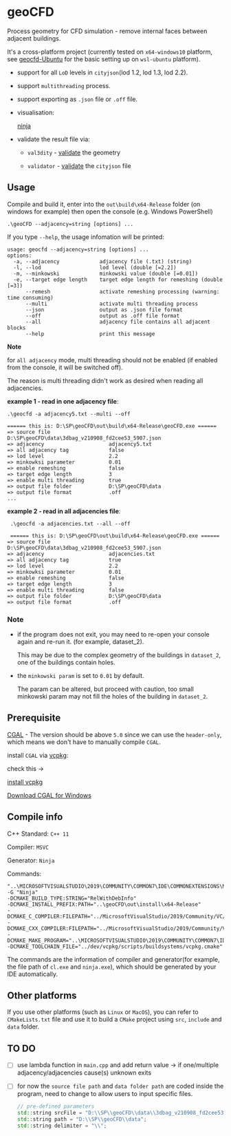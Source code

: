 # geoCFD

Process geometry for CFD simulation - remove internal faces between adjacent buildings.

It's a cross-platform project (currently tested on `x64-windows10` platform, see [geocfd-Ubuntu](https://github.com/SEUZFY/geocfd-Ubuntu) for the basic setting up on 
`wsl-ubuntu` platform). 

- support for all `LoD` levels in `cityjson`(lod 1.2, lod 1.3, lod 2.2).

- support `multithreading` process.

- support exporting as `.json` file or `.off` file.

- visualisation:

	[ninja](https://ninja.cityjson.org/)

- validate the result file via: 

	- `val3dity`  - [validate](http://geovalidation.bk.tudelft.nl/val3dity/) the geometry
  
  	- `validator` - [validate](https://validator.cityjson.org/) the `cityjson` file

## Usage

Compile and build it, enter into the `out\build\x64-Release` folder (on windows for example) then open the console (e.g. Windows PowerShell)

```console
.\geoCFD --adjacency=string [options] ...
```
If you type `--help`, the usage infomation will be printed:
```console
usage: geocfd --adjacency=string [options] ...
options:
  -a, --adjacency             adjacency file (.txt) (string)
  -l, --lod                   lod level (double [=2.2])
  -m, --minkowski             minkowski value (double [=0.01])
  -e, --target edge length    target edge length for remeshing (double [=3])
      --remesh                activate remeshing processing (warning: time consuming)
      --multi                 activate multi threading process
      --json                  output as .json file format
      --off                   output as .off file format
      --all                   adjacency file contains all adjacent blocks
      --help                  print this message
```
**Note**

for `all adjacency` mode, multi threading should not be enabled (if enabled from the console, it will be switched off). 

The reason is multi threading didn't work as desired when reading all adjacencies.

**example 1 - read in one adjacency file**:
```console
.\geocfd -a adjacency5.txt --multi --off

====== this is: D:\SP\geoCFD\out\build\x64-Release\geoCFD.exe ======
=> source file                   D:\SP\geoCFD\data\3dbag_v210908_fd2cee53_5907.json
=> adjacency                     adjacency5.txt
=> all adjacency tag             false
=> lod level                     2.2
=> minkowksi parameter           0.01
=> enable remeshing              false
=> target edge length            3
=> enable multi threading        true
=> output file folder            D:\SP\geoCFD\data
=> output file format            .off
...
```

**example 2 - read in all adjacencies file**:
```console
 .\geocfd -a adjacencies.txt --all --off

 ====== this is: D:\SP\geoCFD\out\build\x64-Release\geoCFD.exe ======
=> source file                   D:\SP\geoCFD\data\3dbag_v210908_fd2cee53_5907.json
=> adjacency                     adjacencies.txt
=> all adjacency tag             true
=> lod level                     2.2
=> minkowksi parameter           0.01
=> enable remeshing              false
=> target edge length            3
=> enable multi threading        false
=> output file folder            D:\SP\geoCFD\data
=> output file format            .off
```
### Note

* if the program does not exit, you may need to re-open your console again and re-run it. (for example, dataset_2).

    This may be due to the complex geometry of the buildings in `dataset_2`, one of the buildings contain holes.

* the `minkowski param` is set to `0.01` by default.

	The param can be altered, but proceed with caution, too small minkowski param may not fill the holes of the building in `dataset_2`.

## Prerequisite

[CGAL](https://www.cgal.org/) - The version should be above `5.0` since we can use the `header-only`, which means we don't have to manually compile `CGAL`.

install `CGAL` via [vcpkg](https://vcpkg.io/en/index.html):

check this -> 

[install vcpkg](https://www.youtube.com/watch?v=b7SdgK7Y510)

[Download CGAL for Windows](https://www.cgal.org/download/windows.html)

## Compile info

C++ Standard: `C++ 11`

Compiler: `MSVC`

Generator: `Ninja`

Commands:
```console
"..\MICROSOFTVISUALSTUDIO\2019\COMMUNITY\COMMON7\IDE\COMMONEXTENSIONS\MICROSOFT\CMAKE\CMake\bin\cmake.exe"  
-G "Ninja"  
-DCMAKE_BUILD_TYPE:STRING="RelWithDebInfo" 
-DCMAKE_INSTALL_PREFIX:PATH="..\geoCFD\out\install\x64-Release" 
-DCMAKE_C_COMPILER:FILEPATH="../MicrosoftVisualStudio/2019/Community/VC/Tools/MSVC/14.29.30133/bin/Hostx64/x64/cl.exe" 
-DCMAKE_CXX_COMPILER:FILEPATH="../MicrosoftVisualStudio/2019/Community/VC/Tools/MSVC/14.29.30133/bin/Hostx64/x64/cl.exe"  
-DCMAKE_MAKE_PROGRAM="..\MICROSOFTVISUALSTUDIO\2019\COMMUNITY\COMMON7\IDE\COMMONEXTENSIONS\MICROSOFT\CMAKE\Ninja\ninja.exe" 
-DCMAKE_TOOLCHAIN_FILE="../dev/vcpkg/scripts/buildsystems/vcpkg.cmake" 
```
The commands are the information of compiler and generator(for example, the file path of `cl.exe` and `ninja.exe`), which should
be generated by your IDE automatically.

## Other platforms

If you use other platforms (such as `Linux` or `MacOS`), you can refer to `CMakeLists.txt` file and use it to build a `CMake` project using `src`, `include` and `data` folder.

## TO DO

- [ ] use lambda function in `main.cpp` and add return value -> if one/multiple adjacency/adjacencies cause(s) unknown exits

- [ ] for now the `source file path` and `data folder path` are coded inside the program, need to change to allow users to input specific files.

    ```cpp
    // pre-defined parameters
	std::string srcFile = "D:\\SP\\geoCFD\\data\\3dbag_v210908_fd2cee53_5907.json";
	std::string path = "D:\\SP\\geoCFD\\data";
	std::string delimiter = "\\";
    ```